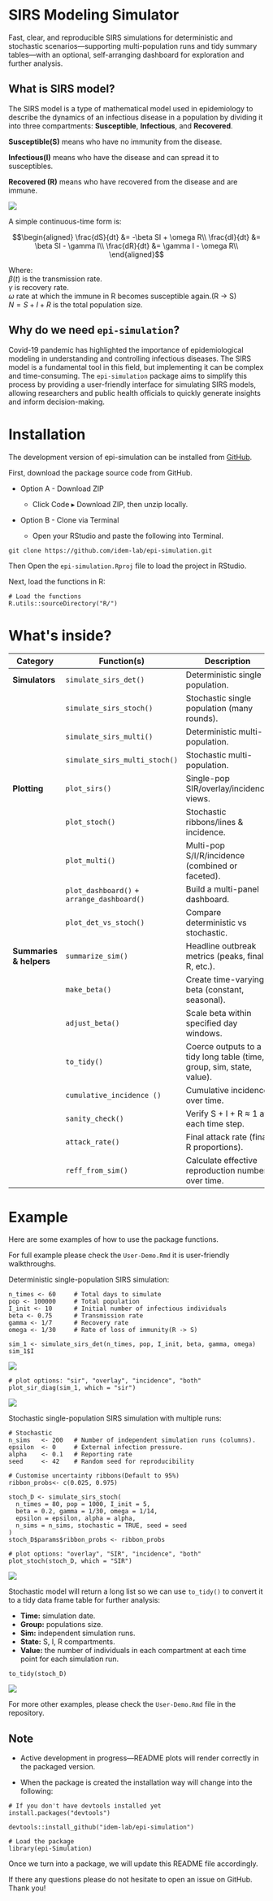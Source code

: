 # SIRS Modeling Simulator

Fast, clear, and reproducible SIRS simulations for deterministic and stochastic scenarios—supporting multi-population runs and tidy summary tables—with an optional, self-arranging dashboard for exploration and further analysis.

## What is SIRS model?

The SIRS model is a type of mathematical model used in epidemiology to describe the dynamics of an infectious disease in a population by dividing it into three compartments: **Susceptible**, **Infectious**, and **Recovered**.<br>

**Susceptible(S)** means who have no immunity from the disease.<br>

**Infectious(I)** means who have the disease and can spread it to susceptibles.<br>

**Recovered (R)** means who have recovered from the disease and are immune.

![](images/SIRS.png)

A simple continuous-time form is:

$$\begin{aligned}
\frac{dS}{dt} &= -\beta SI + \omega R\\
\frac{dI}{dt} &=  \beta SI - \gamma I\\
\frac{dR}{dt} &=  \gamma I - \omega R\\
\end{aligned}$$

Where: <br>
$\beta(t)$ is the transmission rate.<br>
$\gamma$ is recovery rate.<br>
$\omega$ rate at which the immune in R becomes susceptible again.(R → S)<br>
$N = S + I + R$ is the total population size.

## Why do we need `epi-simulation`?

Covid-19 pandemic has highlighted the importance of epidemiological modeling in understanding and controlling infectious diseases. 
The SIRS model is a fundamental tool in this field, but implementing it can be complex and time-consuming. 
The `epi-simulation` package aims to simplify this process by providing a user-friendly interface for simulating SIRS models, 
allowing researchers and public health officials to quickly generate insights and inform decision-making.

# Installation

The development version of epi-simulation can be installed from [GitHub](https://github.com/idem-lab/epi-simulation/tree/main).<br>

First, download the package source code from GitHub.<br>

* Option A - Download ZIP

  - Click Code ▸ Download ZIP, then unzip locally.
  
* Option B - Clone via Terminal
  - Open your RStudio and paste the following into Terminal.

```{r}
git clone https://github.com/idem-lab/epi-simulation.git
```

Then Open the `epi-simulation.Rproj` file to load the project in RStudio.<br>

Next, load the functions in R:

```{r}
# Load the functions
R.utils::sourceDirectory("R/")
```

# What's inside?

| Category | Function(s) | Description |
|------------------|---------------------|---------------------------------|
| **Simulators** | `simulate_sirs_det()` | Deterministic single population. |
|  | `simulate_sirs_stoch()` | Stochastic single population (many rounds). |
|  | `simulate_sirs_multi()` | Deterministic multi-population. |
|  | `simulate_sirs_multi_stoch()` | Stochastic multi-population. |
| **Plotting** | `plot_sirs()` | Single-pop SIR/overlay/incidence views. |
|  | `plot_stoch()` | Stochastic ribbons/lines & incidence. |
|  | `plot_multi()` | Multi-pop S/I/R/incidence (combined or faceted). |
|  | `plot_dashboard()` + `arrange_dashboard()` | Build a multi-panel dashboard. |
|  | `plot_det_vs_stoch()` | Compare deterministic vs stochastic. |
| **Summaries & helpers** | `summarize_sim()` | Headline outbreak metrics (peaks, final R, etc.). |
|  | `make_beta()` | Create time-varying beta (constant, seasonal). |
|  | `adjust_beta()` | Scale beta within specified day windows. |
|  | `to_tidy()` | Coerce outputs to a tidy long table (time, group, sim, state, value). |
|  | `cumulative_incidence ()` | Cumulative incidence over time. |
|  | `sanity_check()` | Verify S + I + R ≈ 1 at each time step. |
|  | `attack_rate()` | Final attack rate (final R proportions). |
|  | `reff_from_sim()` | Calculate effective reproduction number over time. |

# Example

Here are some examples of how to use the package functions.<br>

For full example please check the `User-Demo.Rmd` it is user-friendly walkthroughs.<br>

Deterministic single-population SIRS simulation:

```{r}
n_times <- 60     # Total days to simulate
pop <- 100000     # Total population
I_init <- 10      # Initial number of infectious individuals
beta <- 0.75      # Transmission rate
gamma <- 1/7      # Recovery rate
omega <- 1/30     # Rate of loss of immunity(R -> S)

sim_1 <- simulate_sirs_det(n_times, pop, I_init, beta, gamma, omega)
sim_1$I
```

![](images/op1.png)

```{r}
# plot options: "sir", "overlay", "incidence", "both"
plot_sir_diag(sim_1, which = "sir")
```

![](images/op2.png)

Stochastic single-population SIRS simulation with multiple runs:

```{r}
# Stochastic
n_sims   <- 200   # Number of independent simulation runs (columns).
epsilon  <- 0     # External infection pressure.
alpha    <- 0.1   # Reporting rate
seed     <- 42    # Random seed for reproducibility

# Customise uncertainty ribbons(Default to 95%)
ribbon_probs<- c(0.025, 0.975)

stoch_D <- simulate_sirs_stoch(
  n_times = 80, pop = 1000, I_init = 5,
  beta = 0.2, gamma = 1/30, omega = 1/14,
  epsilon = epsilon, alpha = alpha,
  n_sims = n_sims, stochastic = TRUE, seed = seed
)
stoch_D$params$ribbon_probs <- ribbon_probs

# plot options: "overlay", "SIR", "incidence", "both"
plot_stoch(stoch_D, which = "SIR")
```
![](images/op3.png)

Stochastic model will return a long list so we can use `to_tidy()` to convert it to a tidy data frame table for further analysis:<br>
* **Time:** simulation date.<br>
* **Group:** populations size.<br>
* **Sim:** independent simulation runs.<br>
* **State:** S, I, R compartments.<br>
* **Value:** the number of individuals in each compartment at each time point for each simulation run.

```{r}
to_tidy(stoch_D)
```
![](images/op4.png)

For more other examples, please check the `User-Demo.Rmd` file in the repository.

## Note

* Active development in progress—README plots will render correctly in the packaged version.

* When the package is created the installation way will change into the following:

```{r}
# If you don't have devtools installed yet
install.packages("devtools")

devtools::install_github("idem-lab/epi-simulation")

# Load the package
library(epi-Simulation)
```
Once we turn into a package, we will update this README file accordingly.<br>

If there any questions please do not hesitate to open an issue on GitHub. Thank you!